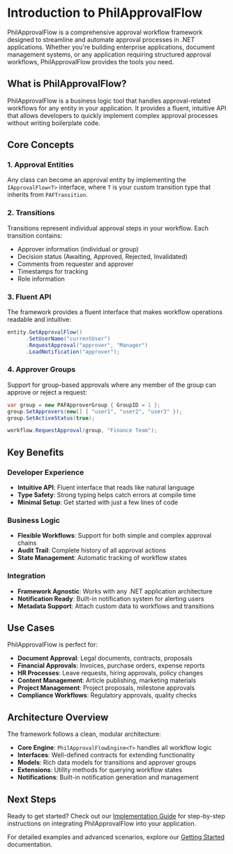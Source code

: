 # Introduction to PhilApprovalFlow

PhilApprovalFlow is a comprehensive approval workflow framework designed to streamline and automate approval processes in .NET applications. Whether you're building enterprise applications, document management systems, or any application requiring structured approval workflows, PhilApprovalFlow provides the tools you need.

## What is PhilApprovalFlow?

PhilApprovalFlow is a business logic tool that handles approval-related workflows for any entity in your application. It provides a fluent, intuitive API that allows developers to quickly implement complex approval processes without writing boilerplate code.

## Core Concepts

### 1. Approval Entities
Any class can become an approval entity by implementing the `IApprovalFlow<T>` interface, where `T` is your custom transition type that inherits from `PAFTransition`.

### 2. Transitions
Transitions represent individual approval steps in your workflow. Each transition contains:
- Approver information (individual or group)
- Decision status (Awaiting, Approved, Rejected, Invalidated)
- Comments from requester and approver
- Timestamps for tracking
- Role information

### 3. Fluent API
The framework provides a fluent interface that makes workflow operations readable and intuitive:

```csharp
entity.GetApprovalFlow()
      .SetUserName("currentUser")
      .RequestApproval("approver", "Manager")
      .LoadNotification("approver");
```

### 4. Approver Groups
Support for group-based approvals where any member of the group can approve or reject a request:

```csharp
var group = new PAFApproverGroup { GroupID = 1 };
group.SetApprovers(new[] { "user1", "user2", "user3" });
group.SetActiveStatus(true);

workflow.RequestApproval(group, "Finance Team");
```

## Key Benefits

### Developer Experience
- **Intuitive API**: Fluent interface that reads like natural language
- **Type Safety**: Strong typing helps catch errors at compile time
- **Minimal Setup**: Get started with just a few lines of code

### Business Logic
- **Flexible Workflows**: Support for both simple and complex approval chains
- **Audit Trail**: Complete history of all approval actions
- **State Management**: Automatic tracking of workflow states

### Integration
- **Framework Agnostic**: Works with any .NET application architecture
- **Notification Ready**: Built-in notification system for alerting users
- **Metadata Support**: Attach custom data to workflows and transitions

## Use Cases

PhilApprovalFlow is perfect for:

- **Document Approval**: Legal documents, contracts, proposals
- **Financial Approvals**: Invoices, purchase orders, expense reports
- **HR Processes**: Leave requests, hiring approvals, policy changes
- **Content Management**: Article publishing, marketing materials
- **Project Management**: Project proposals, milestone approvals
- **Compliance Workflows**: Regulatory approvals, quality checks

## Architecture Overview

The framework follows a clean, modular architecture:

- **Core Engine**: `PhilApprovalFlowEngine<T>` handles all workflow logic
- **Interfaces**: Well-defined contracts for extending functionality
- **Models**: Rich data models for transitions and approver groups
- **Extensions**: Utility methods for querying workflow states
- **Notifications**: Built-in notification generation and management

## Next Steps

Ready to get started? Check out our [Implementation Guide](implementation.md) for step-by-step instructions on integrating PhilApprovalFlow into your application.

For detailed examples and advanced scenarios, explore our [Getting Started](../docs/getting-started.md) documentation.